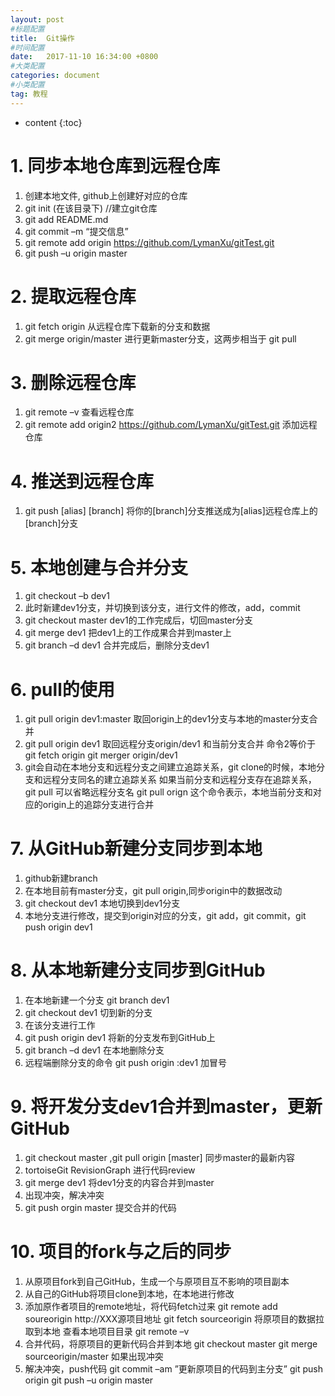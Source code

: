 ```yaml
---
layout: post
#标题配置 
title:  Git操作
#时间配置
date:   2017-11-10 16:34:00 +0800
#大类配置
categories: document
#小类配置
tag: 教程
---
```


* content
{:toc}


# 1. 同步本地仓库到远程仓库
1. 创建本地文件, github上创建好对应的仓库
2. git init  (在该目录下) //建立git仓库
3. git add README.md
4. git commit –m “提交信息”
5. git remote add origin  https://github.com/LymanXu/gitTest.git
6. git push –u origin master

# 2. 提取远程仓库
1. git fetch origin 从远程仓库下载新的分支和数据
2. git merge origin/master  进行更新master分支，这两步相当于 git pull

# 3. 删除远程仓库
1. git remote –v  查看远程仓库
2. git remote add origin2  https://github.com/LymanXu/gitTest.git  添加远程仓库

# 4. 推送到远程仓库
1. git push [alias] [branch]
将你的[branch]分支推送成为[alias]远程仓库上的[branch]分支

# 5. 本地创建与合并分支
1. git checkout –b dev1
2. 此时新建dev1分支，并切换到该分支，进行文件的修改，add，commit
3. git checkout master  dev1的工作完成后，切回master分支
4. git merge dev1 把dev1上的工作成果合并到master上
5. git branch –d dev1  合并完成后，删除分支dev1

# 6. pull的使用
1. git pull origin dev1:master   取回origin上的dev1分支与本地的master分支合并
2. git pull origin dev1  取回远程分支origin/dev1 和当前分支合并
命令2等价于  
git fetch origin
git merger origin/dev1
4. git会自动在本地分支和远程分支之间建立追踪关系，git clone的时候，本地分支和远程分支同名的建立追踪关系
如果当前分支和远程分支存在追踪关系，git pull 可以省略远程分支名
git pull orign
这个命令表示，本地当前分支和对应的origin上的追踪分支进行合并

# 7. 从GitHub新建分支同步到本地
1. github新建branch
2. 在本地目前有master分支，git pull origin,同步origin中的数据改动
3. git checkout dev1  本地切换到dev1分支
4. 本地分支进行修改，提交到origin对应的分支，git add，git commit，git push origin dev1

# 8. 从本地新建分支同步到GitHub
1. 在本地新建一个分支 git branch dev1
2. git checkout dev1  切到新的分支
3. 在该分支进行工作
4. git push origin dev1 将新的分支发布到GitHub上
5. git branch –d dev1 在本地删除分支
6. 远程端删除分支的命令 git push origin :dev1 加冒号

# 9. 将开发分支dev1合并到master，更新GitHub
1. git checkout master ,git pull origin [master]  同步master的最新内容
2. tortoiseGit RevisionGraph 进行代码review
3. git merge dev1  将dev1分支的内容合并到master
4. 出现冲突，解决冲突
5. git push orgin master 提交合并的代码

# 10. 项目的fork与之后的同步
1. 从原项目fork到自己GitHub，生成一个与原项目互不影响的项目副本
2. 从自己的GitHub将项目clone到本地，在本地进行修改
3. 添加原作者项目的remote地址，将代码fetch过来
git remote add soureorigin  http://XXX源项目地址
git fetch sourceorigin  将原项目的数据拉取到本地
查看本地项目目录 git remote –v
4. 合并代码，将原项目的更新代码合并到本地
git checkout master
git merge sourceorigin/master
如果出现冲突
5. 解决冲突，push代码
git commit –am ”更新原项目的代码到主分支”
git push origin
git push –u origin master

